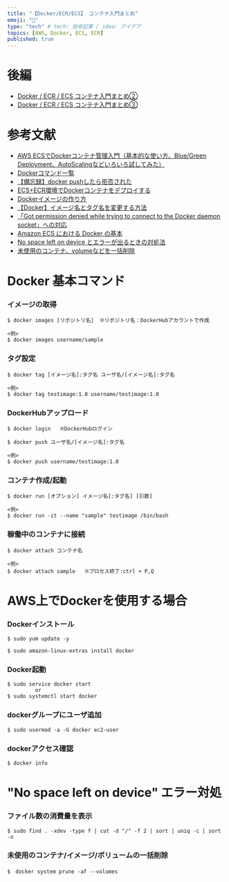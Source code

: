 ```yaml
---
title: "【Docker/ECR/ECS】 コンテナ入門まとめ"
emoji: "🐷"
type: "tech" # tech: 技術記事 / idea: アイデア
topics: [AWS, Docker, ECS, ECR]
published: true
---
```

# 後編
- [Docker / ECR / ECS コンテナ入門まとめ②](https://qiita.com/umaibou1126/items/8d654b219bd8e0f05524)
- [Docker / ECR / ECS コンテナ入門まとめ③](https://qiita.com/umaibou1126/items/aee02db86c9ae9ea7359)

# 参考文献

- [AWS ECSでDockerコンテナ管理入門（基本的な使い方、Blue/Green Deployment、AutoScalingなどいろいろ試してみた）](https://qiita.com/uzresk/items/6acc90e80b0a79b961ce)
- [Dockerコマンド一覧](https://qiita.com/nimusukeroku/items/72bc48a8569a954c7aa2)
- [【備忘録】docker pushしたら拒否された](https://qiita.com/shundayo/items/4ae35930fe9f85f535b0)
- [ECS+ECR環境でDockerコンテナをデプロイする](https://qiita.com/furu8ma/items/6dcf596ee67780e8807f)
- [Dockerイメージの作り方](https://qiita.com/Kitanotori/items/c1cfe19fcd29f7b0746c)
- [【Docker】イメージ名とタグ名を変更する方法](【Docker】イメージ名とタグ名を変更する方法)
- [「Got permission denied while trying to connect to the Docker daemon socket」への対応](https://qiita.com/ashidaka/items/734856443f922ff175b1)
- [Amazon ECS における Docker の基本](https://docs.aws.amazon.com/ja_jp/AmazonECS/latest/developerguide/docker-basics.html)
- [No space left on device とエラーが出るときの対処法](https://qiita.com/0x50/items/ecc6cfdbb8a3f0c0855f)
- [未使用のコンテナ、volumeなどを一括削除](https://qiita.com/reflet/items/5caa88abcf1e8964783a)

# Docker 基本コマンド

### イメージの取得
```
$ docker images [リポジトリ名]  ※リポジトリ名：DockerHubアカウントで作成

<例>
$ docker images username/sample
```

### タグ設定
```
$ docker tag [イメージ名]:タグ名 ユーザ名/[イメージ名]:タグ名

<例>
$ docker tag testimage:1.0 username/testimage:1.0
```

### DockerHubアップロード
```
$ docker login   ※DockerHubログイン

$ docker push ユーザ名/[イメージ名]:タグ名

<例>
$ docker push username/testimage:1.0
```

### コンテナ作成/起動
```
$ docker run [オプション] イメージ名[:タグ名] [引数]

<例>
$ docker run -it --name "sample" testimage /bin/bash
```

### 稼働中のコンテナに接続
```
$ docker attach コンテナ名

<例>
$ docker attach sample   ※プロセス終了:ctrl + P,Q
```

# AWS上でDockerを使用する場合

### Dockerインストール
```
$ sudo yum update -y

$ sudo amazon-linux-extras install docker
```

### Docker起動
```
$ sudo service docker start
         or
$ sudo systemctl start docker
```

### dockerグループにユーザ追加
```
$ sudo usermod -a -G docker ec2-user
```

### dockerアクセス確認
```
$ docker info
```

# "No space left on device" エラー対処

### ファイル数の消費量を表示
```
$ sudo find . -xdev -type f | cut -d "/" -f 2 | sort | uniq -c | sort -n
```

### 未使用のコンテナ/イメージ/ボリュームの一括削除
```
$　docker system prune -af --volumes
```

